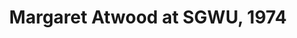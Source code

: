 ---
layout: manifest
title: Margaret Atwood at SGWU, 1974
manifest_name: margaret-atwood-at-sgwu-1974
---